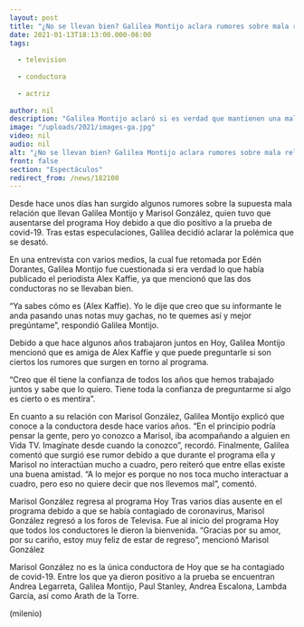 ```yaml
---
layout: post
title: "¿No se llevan bien? Galilea Montijo aclara rumores sobre mala relación con Marisol González"
date: 2021-01-13T18:13:00.000-06:00
tags:
  
  - television
  
  - conductora
  
  - actriz
  
author: nil
description: "Galilea Montijo aclaró si es verdad que mantienen una mala relación con su compañera de Hoy, Marisol González. "
image: "/uploads/2021/images-ga.jpg"
video: nil
audio: nil
alt: "¿No se llevan bien? Galilea Montijo aclara rumores sobre mala relación con Marisol González"
front: false
section: "Espectáculos"
redirect_from: /news/182100
---
```


Desde hace unos días han surgido algunos rumores sobre la supuesta mala relación que llevan Galilea Montijo y Marisol González, quien tuvo que ausentarse del programa Hoy debido a que dio positivo a la prueba de covid-19. Tras estas especulaciones, Galilea decidió aclarar la polémica que se desató. 

En una entrevista con varios medios, la cual fue retomada por Edén Dorantes, Galilea Montijo fue cuestionada si era verdad lo que había publicado el periodista Alex Kaffie, ya que mencionó que las dos conductoras no se llevaban bien. 

“Ya sabes cómo es (Alex Kaffie). Yo le dije que creo que su informante le anda pasando unas notas muy gachas, no te quemes así y mejor pregúntame”, respondió Galilea Montijo.

Debido a que hace algunos años trabajaron juntos en Hoy, Galilea Montijo mencionó que es amiga de Alex Kaffie y que puede preguntarle si son ciertos los rumores que surgen en torno al programa. 

“Creo que él tiene la confianza de todos los años que hemos trabajado juntos y sabe que lo quiero. Tiene toda la confianza de preguntarme si algo es cierto o es mentira”. 

En cuanto a su relación con Marisol González, Galilea Montijo explicó que conoce a la conductora desde hace varios años. “En el principio podría pensar la gente, pero yo conozco a Marisol, iba acompañando a alguien en Vida TV. Imagínate desde cuando la conozco”, recordó. Finalmente, Galilea comentó que surgió ese rumor debido a que durante el programa ella y Marisol no interactúan mucho a cuadro, pero reiteró que entre ellas existe una buena amistad. “A lo mejor es porque no nos toca mucho interactuar a cuadro, pero eso no quiere decir que nos llevemos mal”, comentó. 

Marisol González regresa al programa Hoy Tras varios días ausente en el programa debido a que se había contagiado de coronavirus, Marisol González regresó a los foros de Televisa. Fue al inicio del programa Hoy que todos los conductores le dieron la bienvenida. “Gracias por su amor, por su cariño, estoy muy feliz de estar de regreso”, mencionó Marisol González 

Marisol González no es la única conductora de Hoy que se ha contagiado de covid-19. Entre los que ya dieron positivo a la prueba se encuentran Andrea Legarreta, Galilea Montijo, Paul Stanley, Andrea Escalona, Lambda García, así como Arath de la Torre. 

(milenio)
